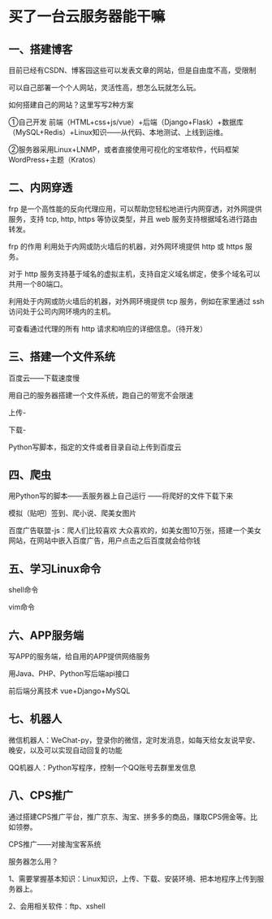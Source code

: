 # 买了一台云服务器能干嘛

## 一、搭建博客

目前已经有CSDN、博客园这些可以发表文章的网站，但是自由度不高，受限制

可以自己部署一个个人网站，灵活性高，想怎么玩就怎么玩。

如何搭建自己的网站？这里写写2种方案

①自己开发 前端（HTML+css+js/vue）+后端（Django+Flask）+数据库（MySQL+Redis）+Linux知识——从代码、本地测试、上线到运维。

②服务器采用Linux+LNMP，或者直接使用可视化的宝塔软件，代码框架WordPress+主题（Kratos）

 

## 二、内网穿透

frp 是一个高性能的反向代理应用，可以帮助您轻松地进行内网穿透，对外网提供服务，支持 tcp, http, https 等协议类型，并且 web 服务支持根据域名进行路由转发。

frp 的作用
利用处于内网或防火墙后的机器，对外网环境提供 http 或 https 服务。

对于 http 服务支持基于域名的虚拟主机，支持自定义域名绑定，使多个域名可以共用一个80端口。

利用处于内网或防火墙后的机器，对外网环境提供 tcp 服务，例如在家里通过 ssh 访问处于公司内网环境内的主机。

可查看通过代理的所有 http 请求和响应的详细信息。（待开发）

 

## 三、搭建一个文件系统

百度云——下载速度慢

用自己的服务器搭建一个文件系统，跑自己的带宽不会限速

上传-

下载-

Python写脚本，指定的文件或者目录自动上传到百度云

 

## 四、爬虫

用Python写的脚本——丢服务器上自己运行 ——将爬好的文件下载下来 

模拟（贴吧）签到、爬小说、爬美女图片

百度广告联盟-js：爬人们比较喜欢 大众喜欢的，如美女图10万张，搭建一个美女网站，在网站中嵌入百度广告，用户点击之后百度就会给你钱

 

## 五、学习Linux命令

shell命令

vim命令
 
## 六、APP服务端

写APP的服务端，给自用的APP提供网络服务

用Java、PHP、Python写后端api接口

前后端分离技术 vue+Django+MySQL


## 七、机器人

微信机器人：WeChat-py，登录你的微信，定时发消息，如每天给女友说早安、晚安，以及可以实现自动回复的功能

QQ机器人：Python写程序，控制一个QQ账号去群里发信息

 

## 八、CPS推广

通过搭建CPS推广平台，推广京东、淘宝、拼多多的商品，赚取CPS佣金等。比如领劵。

CPS推广——对接淘宝客系统

服务器怎么用？

1、需要掌握基本知识：Linux知识，上传、下载、安装环境、把本地程序上传到服务器上。

2、会用相关软件：ftp、xshell